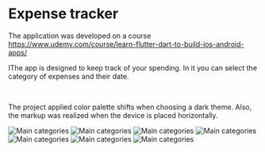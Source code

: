 # Expense tracker
The application was developed on a course https://www.udemy.com/course/learn-flutter-dart-to-build-ios-android-apps/

IThe app is designed to keep track of your spending. In it you can select the category of expenses and their date.

<br>

The project applied color palette shifts when choosing a dark theme. Also, the markup was realized when the device is placed horizontally.

![Main categories](./screenshots/screenshot1.png)
![Main categories](./screenshots/screenshot2.png)
![Main categories](./screenshots/screenshot3.png)
![Main categories](./screenshots/screenshot4.png)
![Main categories](./screenshots/screenshot5.png)
![Main categories](./screenshots/screenshot6.png)
![Main categories](./screenshots/screenshot7.png)
